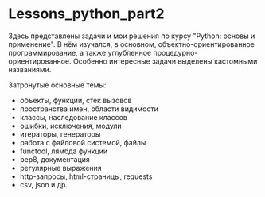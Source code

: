 # Lessons_python_part2
Здесь представлены задачи и мои решения по курсу "Python: основы и применение". В нём изучался, в основном, объектно-ориентированное программирование, а также 
углубленное процедурно-ориентированное.
Особенно интересные задачи выделены кастомными названиями.

Затронутые основные темы:
- объекты, функции, стек вызовов
- пространства имен, области видимости
- классы, наследование классов
- ошибки, исключения, модули
- итераторы, генераторы
- работа с файловой системой, файлы
- functool, лямбда функции
- pep8, документация
- регулярные выражения
- http-запросы, html-страницы, requests
- csv, json и др.
